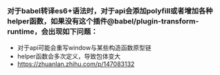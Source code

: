 ### 对于babel转译es6+语法时，对于api会添加polyfill或者增加各种helper函数，如果没有这个插件@babel/plugin-transform-runtime，会出现如下问题：
  + 对于api可能会重写window与某些构造函数原型链
  + helper函数会多次定义，导致包体变大
  + <https://zhuanlan.zhihu.com/p/147083132>